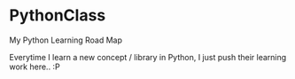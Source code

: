 # PythonClass
My Python Learning Road Map

Everytime I learn a new concept / library in Python, I just push their learning work here.. :P
